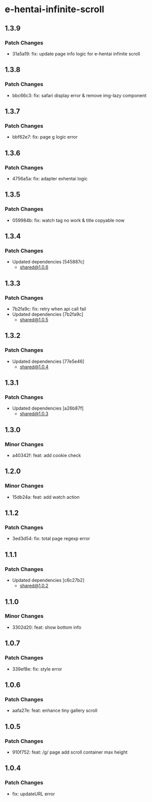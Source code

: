 # e-hentai-infinite-scroll

## 1.3.9

### Patch Changes

- 31a5a19: fix: update page info logic for e-hentai infinite scroll

## 1.3.8

### Patch Changes

- bbc66c3: fix: safari display error & remove img-lazy component

## 1.3.7

### Patch Changes

- bbf62e7: fix: page g logic error

## 1.3.6

### Patch Changes

- 4756a5a: fix: adapter exhentai logic

## 1.3.5

### Patch Changes

- 059984b: fix: watch tag no work & title copyable now

## 1.3.4

### Patch Changes

- Updated dependencies [545887c]
  - shared@1.0.6

## 1.3.3

### Patch Changes

- 7b2fa9c: fix: retry when api call fail
- Updated dependencies [7b2fa9c]
  - shared@1.0.5

## 1.3.2

### Patch Changes

- Updated dependencies [77e5e46]
  - shared@1.0.4

## 1.3.1

### Patch Changes

- Updated dependencies [a26b87f]
  - shared@1.0.3

## 1.3.0

### Minor Changes

- a40342f: feat: add cookie check

## 1.2.0

### Minor Changes

- 15db24a: feat: add watch action

## 1.1.2

### Patch Changes

- 3ed3d54: fix: total page regexp error

## 1.1.1

### Patch Changes

- Updated dependencies [c6c27b2]
  - shared@1.0.2

## 1.1.0

### Minor Changes

- 3302d20: feat: show bottom info

## 1.0.7

### Patch Changes

- 339ef8e: fix: style error

## 1.0.6

### Patch Changes

- aafa27e: feat: enhance tiny gallery scroll

## 1.0.5

### Patch Changes

- 910f752: feat: /g/ page add scroll container max height

## 1.0.4

### Patch Changes

- fix: updateURL error
